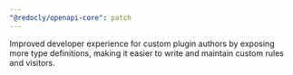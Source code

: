 ```yaml
---
"@redocly/openapi-core": patch
---
```


Improved developer experience for custom plugin authors by exposing more type definitions, making it easier to write and maintain custom rules and visitors.
